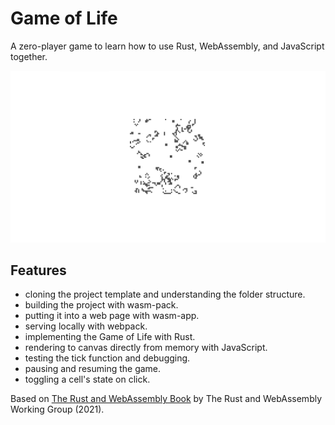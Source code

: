 # Game of Life

A zero-player game to learn how to use Rust, WebAssembly, and JavaScript together.

<img src="screenshot.png">

## Features

- cloning the project template and understanding the folder structure.
- building the project with wasm-pack.
- putting it into a web page with wasm-app.
- serving locally with webpack.
- implementing the Game of Life with Rust.
- rendering to canvas directly from memory with JavaScript.
- testing the tick function and debugging.
- pausing and resuming the game.
- toggling a cell's state on click.

Based on [The Rust and WebAssembly Book](https://rustwasm.github.io/docs/book/) by The Rust and WebAssembly Working Group (2021).
